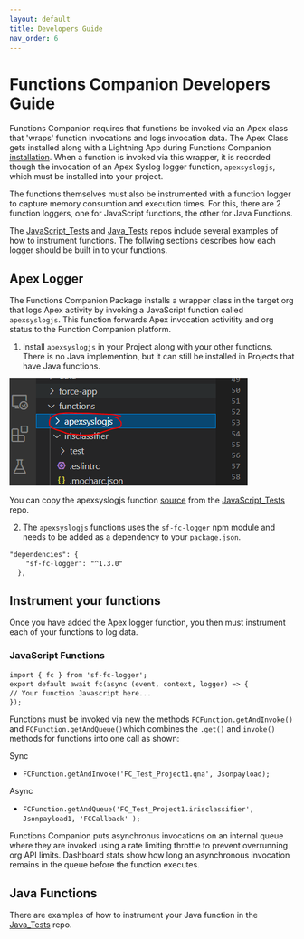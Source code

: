 ```yaml
---
layout: default
title: Developers Guide
nav_order: 6
---
```

# Functions Companion Developers Guide

Functions Companion requires that functions be invoked via an Apex class that 'wraps' function invocations and logs invocation data. The Apex Class gets installed along with a Lightning App during Functions Companion [installation](https://functionscompanion.github.io/InstallAndConfig/). When a function is invoked via this wrapper, it is recorded though the invocation of an Apex Syslog logger function, `apexsyslogjs`, which must be installed into your project. 

The functions themselves must also be instrumented with a function logger to capture memory consumtion and execution times. For this, there are 2 function loggers, one for JavaScript functions, the other for Java Functions. 

The [JavaScript_Tests](https://github.com/FunctionsCompanion/JavaScript_Tests)
and [Java_Tests](https://github.com/FunctionsCompanion/Java_Tests) repos include several examples of how to instrument functions. The follwing sections describes how each logger should be built in to your functions.

## Apex Logger

The Functions Companion Package installs a wrapper class in the target org that logs Apex activity by invoking a JavaScript function called `apexsyslogjs`. This function forwards Apex invocation activitity and org status to the Function Companion platform. 

1. Install `apexsyslogjs` in your Project along with your other functions. There is no Java implemention, but it can still be installed in Projects that have Java functions. 

![Image: image8.png](/assets/images/image8.png)

You can copy the apexsyslogjs function [source](https://github.com/FunctionsCompanion/JavaScript_Tests/tree/main/functions/apexsyslogjs) from the [JavaScript_Tests](https://github.com/FunctionsCompanion/JavaScript_Tests) repo. 

2. The `apexsyslogjs` functions uses the `sf-fc-logger` npm module and needs to be added as a dependency to your `package.json`.

```
"dependencies": {
    "sf-fc-logger": "^1.3.0"
  },
```

## Instrument your functions

Once you have added the Apex logger function, you then must instrument each of your functions to log data. 

### JavaScript Functions

```
import { fc } from 'sf-fc-logger';
export default await fc(async (event, context, logger) => {
// Your function Javascript here...
});
```

Functions must be invoked via new the methods `FCFunction.getAndInvoke()` and `FCFunction.getAndQueue()`which combines the `.get()` and `invoke()` methods for functions into one call as shown:

Sync
 * `FCFunction.getAndInvoke('FC_Test_Project1.qna', Jsonpayload);`

Async
 * `FCFunction.getAndQueue('FC_Test_Project1.irisclassifier', Jsonpayload1, 'FCCallback' );`

Functions Companion puts asynchronus invocations on an internal queue where they are invoked using a rate limiting throttle to prevent overrunning org API limits. Dashboard stats show how long an asynchronous invocation remains in the queue before the function executes.

## Java Functions

There are examples of how to instrument your Java function in the [Java_Tests](https://github.com/FunctionsCompanion/Java_Tests/blob/main/functions/01_Intro_ProcessLargeData_Java/src/main/java/com/salesforce/functions/recipes/ProcessLargeDataFunction.java#L35) repo.


